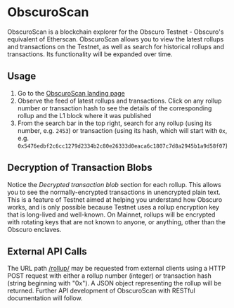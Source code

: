 ---
---
# ObscuroScan
ObscuroScan is a blockchain explorer for the Obscuro Testnet - 
Obscuro's equivalent of Etherscan. ObscuroScan allows you to view the latest rollups and transactions on the Testnet, 
as well as search for historical rollups and transactions. Its functionality will be expanded over time.

## Usage

1. Go to the [ObscuroScan landing page](http://testnet.obscuroscan.io/)
2. Observe the feed of latest rollups and transactions. Click on any rollup number or transaction hash to see the 
   details of the corresponding rollup and the L1 block where it was published
3. From the search bar in the top right, search for any rollup (using its number, e.g. `2453`) or transaction (using 
   its hash, which will start with `0x`, e.g. `0x5476edbf2c6cc1279d2334b2c80e26333d0eaca6c1807c7d8a2945b1a9d58f07`)

## Decryption of Transaction Blobs

Notice the _Decrypted transaction blob_ section for each rollup. This allows you to see the normally-encrypted 
transactions in unencrypted plain text. This is a feature of Testnet aimed at helping you understand how Obscuro works, 
and is only possible because Testnet uses a rollup encryption key that is long-lived and well-known. On Mainnet, 
rollups will be encrypted with rotating keys that are not known to anyone, or anything, other than the Obscuro enclaves.

## External API Calls

The URL path [/rollup/](http://testnet.obscuroscan.io/rollup/) may be requested from external clients using a HTTP POST request with either a rollup number (integer) or transaction hash (string beginning with "0x"). A JSON object representing the rollup will be returned. Further API development of ObscuroScan with RESTful documentation will follow.

